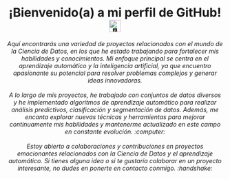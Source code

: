 <h1 align="center">¡Bienvenido(a) a mi perfil de GitHub! <img src="https://github.com/wervlad/wervlad/assets/24524555/766d336d-b87d-44ba-807c-c51de2bc6b4d" width="28px" alt="👋"></h1>

<p align="center">
    <b></b>
    <i>
        Aquí encontrarás una variedad de proyectos relacionados con el mundo de la Ciencia de Datos, en los que he estado trabajando para fortalecer mis habilidades y conocimientos. Mi enfoque principal se centra en el aprendizaje automático y la inteligencia artificial, ya que encuentro apasionante su potencial para resolver problemas complejos y generar ideas innovadoras.<br><br>
      A lo largo de mis proyectos, he trabajado con conjuntos de datos diversos y he implementado algoritmos de aprendizaje automático para realizar análisis predictivos, clasificación y segmentación de datos. Además, me encanta explorar nuevas técnicas y herramientas para mejorar continuamente mis habilidades y mantenerme actualizado en este campo en constante evolución. :computer: <br><br>
Estoy abierto a colaboraciones y contribuciones en proyectos emocionantes relacionados con la Ciencia de Datos y el aprendizaje automático. Si tienes alguna idea o si te gustaría colaborar en un proyecto interesante, no dudes en ponerte en contacto conmigo. :handshake: <br>

